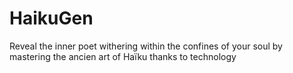 # HaikuGen
Reveal the inner poet withering within the confines of your soul by mastering the ancien art of Haïku thanks to technology

